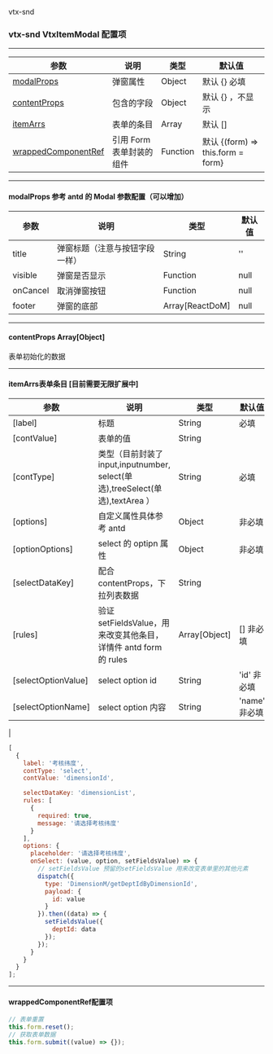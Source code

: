 vtx-snd

### vtx-snd VtxItemModal 配置项

---

| **参数**                                    | **说明**                 | **类型** | **默认值**                        |
| ------------------------------------------- | ------------------------ | -------- | --------------------------------- |
| [modalProps](#modalProps)                   | 弹窗属性                 | Object   | 默认 {} 必填                      |
| [contentProps](#contentProps)               | 包含的字段               | Object   | 默认 {} ，不显示                  |
| [itemArrs](#itemArrs)                       | 表单的条目               | Array    | 默认 []                           |
| [wrappedComponentRef](#wrappedComponentRef) | 引用 Form 表单封装的组件 | Function | 默认 {(form) => this.form = form} |

---

#### <span id='modalProps'>modalProps</span> 参考 antd 的 Modal 参数配置（可以增加）

| **参数** | **说明**                       | **类型**        | **默认值** |
| -------- | ------------------------------ | --------------- | ---------- |
| title    | 弹窗标题（注意与按钮字段一样） | String          | ''         |
| visible  | 弹窗是否显示                   | Function        | null       |
| onCancel | 取消弹窗按钮                   | Function        | null       |
| footer   | 弹窗的底部                     | Array[ReactDoM] | null       |

---

#### <span id='contentProps'>contentProps</span> Array[Object]

表单初始化的数据

---

#### <span id='itemArrs'>itemArrs</span>表单条目 [目前需要无限扩展中]

| **参数**            | **说明**                                                                      | **类型**      | **默认值**    |
| ------------------- | ----------------------------------------------------------------------------- | ------------- | ------------- |
| [label]             | 标题                                                                          | String        | 必填          |  |
| [contValue]         | 表单的值                                                                      | String        |               |
| [contType]          | 类型（目前封装了 input,inputnumber, select(单选),treeSelect(单选),textArea ） | String        | 必填          |
| [options]            | 自定义属性具体参考 antd                                                       | Object        | 非必填        |
| [optionOptions]      | select 的 optipn 属性                                                         | Object        | 非必填        |
| [selectDataKey]     | 配合 contentProps，下拉列表数据                                               | String        |               |
| [rules]             | 验证 setFieldsValue，用来改变其他条目，详情件 antd form 的 rules              | Array[Object] | [] 非必填     |
| [selectOptionValue] | select option id                                                              | String        | 'id' 非必填   |
| [selectOptionName]  | select option 内容                                                            | String        | 'name' 非必填 |

|

```javascript
[
  {
    label: '考核纬度',
    contType: 'select',
    contValue: 'dimensionId',

    selectDataKey: 'dimensionList',
    rules: [
      {
        required: true,
        message: '请选择考核纬度'
      }
    ],
    options: {
      placeholder: '请选择考核纬度',
      onSelect: (value, option, setFieldsValue) => {
        // setFieldsValue 预留的setFieldsValue 用来改变表单里的其他元素
        dispatch({
          type: 'DimensionM/getDeptIdByDimensionId',
          payload: {
            id: value
          }
        }).then((data) => {
          setFieldsValue({
            deptId: data
          });
        });
      }
    }
  }
];
```

---

#### <span id='onchange'>wrappedComponentRef</span>配置项

```javascript
// 表单重置
this.form.reset();
// 获取表单数据
this.form.submit((value) => {});
```

